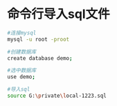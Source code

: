 # 命令行导入sql文件

```bash
#连接mysql
mysql -u root -proot

#创建数据库
create database demo;

#选中数据库
use demo;

#导入sql
source ‪G:\private\local-1223.sql
```

